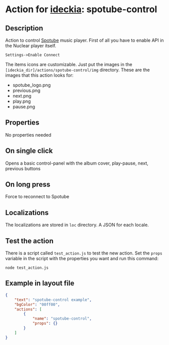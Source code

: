 # Action for [ideckia](https://ideckia.github.io/): spotube-control

## Description


Action to control [Spotube](https://github.com/KRTirtho/spotube) music player. First of all you have to enable API in the Nuclear player itself.

`Settings->Enable Connect`

The items icons are customizable. Just put the images in the `[ideckia_dir]/actions/spotube-control/img` directory. These are the images that this action looks for:

* spotube_logo.png
* previous.png
* next.png
* play.png
* pause.png

## Properties

No properties needed

## On single click

Opens a basic control-panel with the album cover, play-pause, next, previous buttons

## On long press

Force to reconnect to Spotube

## Localizations

The localizations are stored in `loc` directory. A JSON for each locale.

## Test the action

There is a script called `test_action.js` to test the new action. Set the `props` variable in the script with the properties you want and run this command:

```
node test_action.js
```

## Example in layout file

```json
{
    "text": "spotube-control example",
    "bgColor": "00ff00",
    "actions": [
        {
            "name": "spotube-control",
            "props": {}
        }
    ]
}
```
